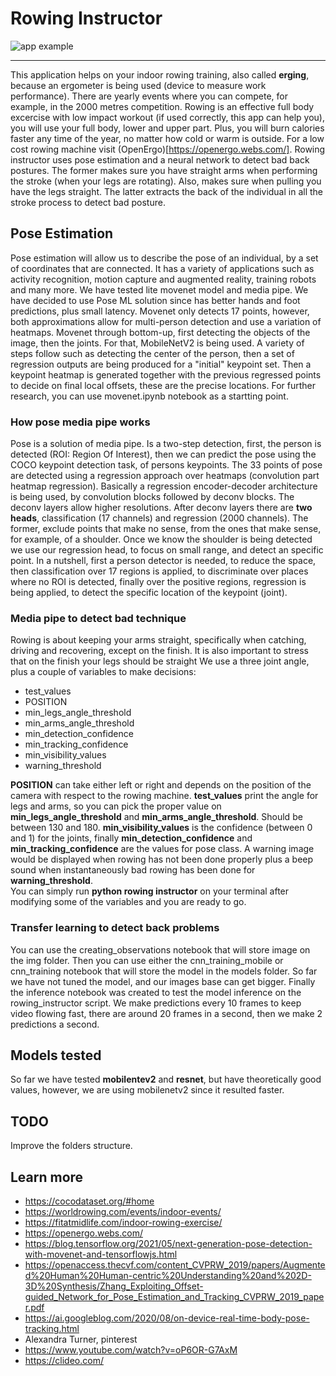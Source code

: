 # Rowing Instructor 

![app example](resources/videos/app_test.gif)

---------------------

This application helps on your indoor rowing training, also called **erging**, because an ergometer is being used (device to measure work performance). There are yearly events where you can compete, for example, in the 2000 metres competition.
Rowing is an effective full body excercise with low impact workout (if used correctly, this app can help you), you will use your full body, lower and upper part. Plus, you will burn calories faster any time of the year, no matter how cold or warm is outside.
For a low cost rowing machine visit (OpenErgo)[https://openergo.webs.com/].
Rowing instructor uses pose estimation and a neural network to detect bad back postures. The former makes sure you have straight arms when performing the stroke (when your legs are rotating). Also, makes sure when pulling you have the legs straight. The latter extracts the back of the individual in all the stroke process to detect bad posture.

## Pose Estimation
Pose estimation will allow us to describe the pose of an individual, by a set of coordinates that are connected. It has a variety of applications such as activity recognition, motion capture and augmented reality, training robots and many more.
We have tested lite movenet model and media pipe. We have decided to use Pose ML solution since has better hands and foot predictions, plus small latency. Movenet only detects 17 points, however, both approximations allow for multi-person detection and use a variation of heatmaps. Movenet through bottom-up, first detecting the objects of the image, then the joints. For that, MobileNetV2 is being used. A variety of steps follow such as detecting the center of the person, then a set of regression outputs are being produced for a "initial" keypoint set. Then a keypoint heatmap is generated together with the previous regressed points to decide on final local offsets, these are the precise locations. For further research, you can use movenet.ipynb notebook as a startting point.

### How pose media pipe works
Pose is a solution of media pipe. Is a two-step detection, first, the person is detected (ROI: Region Of Interest), then we can predict the pose using the COCO keypoint detection task, of persons keypoints. The 33 points of pose are detected using a regression approach over heatmaps (convolution part heatmap regression). Basically a regression encoder-decoder architecture is being used, by convolution blocks followed by deconv blocks. The deconv layers allow higher resolutions. After deconv layers there are **two heads**, classification (17 channels) and regression (2000 channels). The former, exclude points that make no sense, from the ones that make sense, for example, of a shoulder. Once we know the shoulder is being detected we use our regression head, to focus on small range, and detect an specific point. In a nutshell, first a person detector is needed, to reduce the space, then classification over 17 regions is applied, to discriminate over places where no ROI is detected, finally over the positive regions, regression is being applied, to detect the specific location of the keypoint (joint).

### Media pipe to detect bad technique
Rowing is about keeping your arms straight, specifically when catching, driving and recovering, except on the finish. It is also important to stress that on the finish your legs should be straight We use a three joint angle, plus a couple of variables to make decisions:
* test_values
* POSITION
* min_legs_angle_threshold
* min_arms_angle_threshold
* min_detection_confidence
* min_tracking_confidence
* min_visibility_values
* warning_threshold

**POSITION** can take either left or right and depends on the position of the camera with respect to the rowing machine. **test_values** print the angle for legs and arms, so you can pick the proper value on **min_legs_angle_threshold** and **min_arms_angle_threshold**. Should be between 130 and 180. **min_visibility_values** is the confidence (between 0 and 1) for the joints, finally **min_detection_confidence** and **min_tracking_confidence** are the values for pose class.
A warning image would be displayed when rowing has not been done properly plus a beep sound when instantaneously bad rowing has been done for **warning_threshold**.  
You can simply run **python rowing instructor** on your terminal after modifying some of the variables and you are ready to go.

### Transfer learning to detect back problems
You can use the creating_observations notebook that will store image on the img folder. Then you can use either the cnn_training_mobile or cnn_training notebook that will store the model in the models folder. So far we have not tuned the model, and our images base can get bigger. Finally the inference notebook was created to test the model inference on the rowing_instructor script. We make predictions every 10 frames to keep video flowing fast, there are around 20 frames in a second, then we make 2 predictions a second.

## Models tested
So far we have tested **mobilentev2** and **resnet**, but have theoretically good values, however, we are using mobilenetv2 since it resulted faster.

## TODO
Improve the folders structure.

## Learn more
* https://cocodataset.org/#home 
* https://worldrowing.com/events/indoor-events/
* https://fitatmidlife.com/indoor-rowing-exercise/
* https://openergo.webs.com/
* https://blog.tensorflow.org/2021/05/next-generation-pose-detection-with-movenet-and-tensorflowjs.html
* https://openaccess.thecvf.com/content_CVPRW_2019/papers/Augmented%20Human%20Human-centric%20Understanding%20and%202D-3D%20Synthesis/Zhang_Exploiting_Offset-guided_Network_for_Pose_Estimation_and_Tracking_CVPRW_2019_paper.pdf
* https://ai.googleblog.com/2020/08/on-device-real-time-body-pose-tracking.html
* Alexandra Turner, pinterest
* https://www.youtube.com/watch?v=oP6OR-G7AxM
* https://clideo.com/
